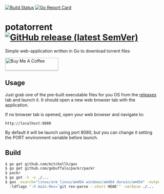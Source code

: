 [![Build Status](https://travis-ci.com/nilbelec/potatorrent.svg?branch=master)](https://travis-ci.com/nilbelec/potatorrent)
[![Go Report Card](https://goreportcard.com/badge/github.com/nilbelec/potatorrent)](https://goreportcard.com/report/github.com/nilbelec/potatorrent)

# potatorrent [![GitHub release (latest SemVer)](https://img.shields.io/github/v/release/nilbelec/potatorrent)](https://github.com/nilbelec/potatorrent/releases)

Simple web-application written in Go to download torrent files

<a href="https://www.buymeacoffee.com/nilbelec" target="_blank"><img src="https://www.buymeacoffee.com/assets/img/custom_images/orange_img.png" alt="Buy Me A Coffee" style="height: 41px !important;width: 174px !important;box-shadow: 0px 3px 2px 0px rgba(190, 190, 190, 0.5) !important;-webkit-box-shadow: 0px 3px 2px 0px rgba(190, 190, 190, 0.5) !important;" ></a>

## Usage

Just grab one of the pre-built executable files for you OS from the [releases](https://github.com/nilbelec/potatorrent/releases) tab and launch it. It should open a new web browser tab with the application.

If no browser tab is opened, open your web browser and navigate to:

```
http://localhost:8080
```

By default it will be launch using port 8080, but you can change it setting the PORT environment variable before launch.

## Build

```bash
$ go get github.com/mitchellh/gox
$ go get github.com/gobuffalo/packr/packr
$ packr
$ go get -t -v ./...
$ gox -osarch="linux/arm linux/amd64 windows/amd64 darwin/amd64" -output="potatorrent.{{.OS}}.{{.Arch}}"
  -ldflags "-X main.Rev=`git rev-parse --short HEAD`" -verbose ./...
```
